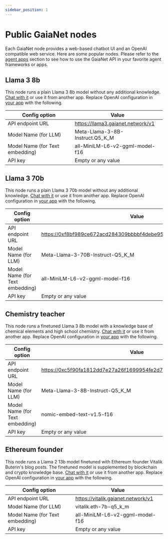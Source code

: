 ```yaml
---
sidebar_position: 1
---
```


# Public GaiaNet nodes

Each GaiaNet node provides a web-based chatbot UI and an OpenAI compatible web service.
Here are some popular nodes. Please refer to the [agent apps](apps/intro) section to see how
to use the GaiaNet API in your favorite agent frameworks or apps.

## Llama 3 8b

This node runs a plain Llama 3 8b model without any additional knowledge. 
[Chat with it](https://llama3.gaianet.network/chatbot-ui/index.html) or use it from another app. Replace OpenAI configuration in [your app](apps/intro) with the following.

|Config option | Value |
|-----|--------|
| API endpoint URL | https://llama3.gaianet.network/v1 |
| Model Name (for LLM) | Meta-Llama-3-8B-Instruct.Q5_K_M |
| Model Name (for Text embedding) | all-MiniLM-L6-v2-ggml-model-f16 |
| API key | Empty or any value |


## Llama 3 70b

This node runs a plain Llama 3 70b model without any additional knowledge. 
[Chat with it](https://0xf8bf989ce672acd284309bbbbf4debe95975ea77.gaianet.network/chatbot-ui/index.html) or use it from another app. Replace OpenAI configuration in [your app](apps/intro) with the following.

|Config option | Value |
|-----|--------|
| API endpoint URL | https://0xf8bf989ce672acd284309bbbbf4debe95975ea77.gaianet.network/v1 |
| Model Name (for LLM) | Meta-Llama-3-70B-Instruct-Q5_K_M |
| Model Name (for Text embedding) | all-MiniLM-L6-v2-ggml-model-f16 |
| API key | Empty or any value |

## Chemistry teacher

This node runs a finetuned Llama 3 8b model with a knowledge base of chemical elements and high school chemistry.
[Chat with it](https://0xc5f90fa1812dd7e27a26f1699954fe2d72e72299.gaianet.network/chatbot-ui/index.html) or use it from another app. Replace OpenAI configuration in [your app](apps/intro) with the following.

|Config option | Value |
|-----|--------|
| API endpoint URL | https://0xc5f90fa1812dd7e27a26f1699954fe2d72e72299.gaianet.network/v1 |
| Model Name (for LLM) | Meta-Llama-3-8B-Instruct-Q5_K_M |
| Model Name (for Text embedding) | nomic-embed-text-v1.5-f16 |
| API key | Empty or any value |


## Ethereum founder

This node runs a Llama 2 13b model finetuned with Ethereum founder Vitalik Buterin's blog posts. The finetuned model is supplemented by blockchain and crypto knowledge base.
[Chat with it](https://vitalik.gaianet.network/chatbot-ui/index.html) or use it from another app. Replace OpenAI configuration in [your app](apps/intro) with the following.

|Config option | Value |
|-----|--------|
| API endpoint URL | https://vitalik.gaianet.network/v1 |
| Model Name (for LLM) | vitalik.eth-7b-q5_k_m |
| Model Name (for Text embedding) | all-MiniLM-L6-v2-ggml-model-f16 |
| API key | Empty or any value |

